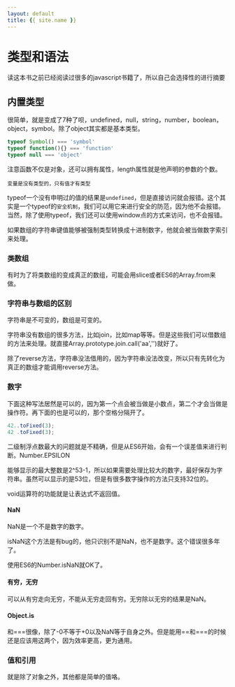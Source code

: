 ```yaml
---
layout: default
title: {{ site.name }}
---
```

# 类型和语法
读这本书之前已经阅读过很多的javascript书籍了，所以自己会选择性的进行摘要
## 内置类型
很简单，就是变成了7种了呗，undefined，null，string，number，boolean，object，symbol。除了object其实都是基本类型。

```javascript
typeof Symbol() === 'symbol'
typeof function(){} === 'function'
typeof null === 'object'
```

注意函数不仅是对象，还可以拥有属性，length属性就是他声明的参数的个数。

`变量是没有类型的，只有值才有类型`

typeof一个没有申明过的值的结果是`undefined`，但是直接访问就会报错。这个其实是一个typeof的`安全机制`，我们可以用它来进行安全的防范，因为他不会报错。当然，除了使用typeof，我们还可以使用window点的方式来访问，也不会报错。

如果数组的字符串键值能够被强制类型转换成十进制数字，他就会被当做数字索引来处理。

### 类数组
有时为了将类数组的变成真正的数组，可能会用slice或者ES6的Array.from来做。

### 字符串与数组的区别
字符串是不可变的，数组是可变的。

字符串没有数组的很多方法，比如join，比如map等等。但是这些我们可以借数组的方法来处理。就直接Array.prototype.join.call('aa','')就好了。

除了reverse方法，字符串没法借用的，因为字符串没法改变，所以只有先转化为真正的数组才能调用reverse方法。

### 数字
下面这种写法居然是可以的，因为第一个点会被当做是小数点，第二个才会当做是操作符。再下面的也是可以的，那个空格分隔开了。

```javascript
42..toFixed(3);
42 .toFixed(3);
```

二级制浮点数最大的问题就是不精确，但是从ES6开始，会有一个误差值来进行判断。Number.EPSILON

能够显示的最大整数是2^53-1，所以如果需要处理比较大的数字，最好保存为字符串。虽然可以显示的是53位，但是有很多数字操作的方法只支持32位的。

void运算符的功能就是让表达式不返回值。

#### NaN
NaN是一个不是数字的数字。

isNaN这个方法是有bug的，他只识别不是NaN，也不是数字。这个错误很多年了。

使用ES6的Number.isNaN就OK了。

#### 有穷，无穷
可以从有穷走向无穷，不能从无穷走回有穷。无穷除以无穷的结果是NaN。

#### Object.is
和===很像，除了-0不等于+0以及NaN等于自身之外。但是能用==和===的时候还是应该用这两个，因为效率更高，更为通用。

### 值和引用
就是除了对象之外，其他都是简单的值咯。
